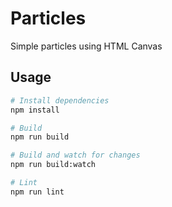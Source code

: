 # Particles

Simple particles using HTML Canvas

## Usage

``` bash
# Install dependencies
npm install

# Build
npm run build

# Build and watch for changes
npm run build:watch

# Lint
npm run lint
```
